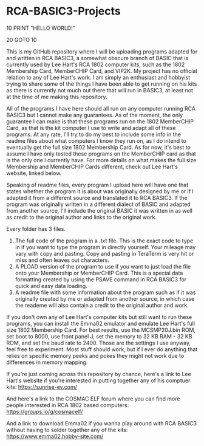 # RCA-BASIC3-Projects
10 PRINT "HELLO WORLD!"

20 GOTO 10

This is my GitHub repository where I will be uploading programs adapted for and written in RCA BASIC3, a somewhat obscure branch of BASIC that is currently used by Lee Hart's RCA 1802 computer kits, such as the 1802 Membership Card, MemberCHIP Card, and VIP2K. My project has no official relation to any of Lee Hart's work. I am simply an enthusiast and hobbyist trying to share some of the things I have been able to get running on his kits as there is currently not much out there that will run in BASIC3, at least not at the time of me making this repository.

All of the programs I have here should all run on any computer running RCA BASIC3 but I cannot make any guarantees. As of the moment, the only guarantee I can make is that these programs run on the 1802 MemberCHIP Card, as that is the kit computer I use to write and adapt all of these programs. At any rate, I'll try to do my best to include some info in the readme files about what computers I know they run on, as I do intend to eventually get the full size 1802 Membership Card. As for now, it's best to assume I have only tested these programs on the MemberCHIP card as that is the only one I currently have. For more details on what makes the full size Membership and MemberCHIP Cards different, check out Lee Hart's website, linked below.

Speaking of readme files, every program I upload here will have one that states whether the program it is about was originally designed by me or if I adapted it from a different source and translated it to RCA BASIC3. If the program was originally written in a different dialect of BASIC and adapted from another source, I'll include the original BASIC it was written in as well as credit to the original author and links to the original work.

Every folder has 3 files. 
1) The full code of the program in a .txt file. This is the exact code to type in if you want to type the program in directly yourself. Your mileage may vary with copy and pasting. Copy and pasting in TeraTerm is very hit or miss and often leaves out characters.
2) A PLOAD version of the program to use if you want to just load the file onto your Membership or MemberCHIP Card. This is a special data formatting created by using the PSAVE command in RCA BASIC3 for quick and easy data loading.
3) A readme file with some information about the program such as if it was originally created by me or adapted from another source, in which case the reademe will also contain a credit to the original author and work.

If you don't own any of Lee Hart's computer kits but still want to run these programs, you can install the Emma02 emulator and emulate Lee Hart's full size 1802 Membership Card. For best results, use the MCSMP20J.bin ROM, set boot to 8000, use front panel J, set the memory to 32 KB RAM - 32 KB ROM, and set the baud rate to 2400. Those are the settings I use anyway, feel free to experiment. Most stuff should work, but if I ever do anything that relies on specific memory peeks and pokes they might not work due to differences in memory mapping.

If you're just coming across this repository by chance, here's a link to Lee Hart's website if you're interested in putting together any of his comptuer kits: https://sunrise-ev.com/

And here's a link to the COSMAC ELF forum where you can find more people interested in RCA 1802 based computers: https://groups.io/g/cosmacelf/

And a link to download Emma02 if you wanna play around with RCA BASIC3 without having to solder together any of the kits: https://www.emma02.hobby-site.com/
